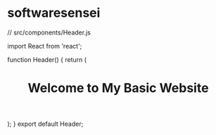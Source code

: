 # softwaresensei
// src/components/Header.js

import React from 'react';

function Header() {
  return (
    <header>
      <h1>Welcome to My Basic Website</h1>
    </header>
  );
}
export default Header;
